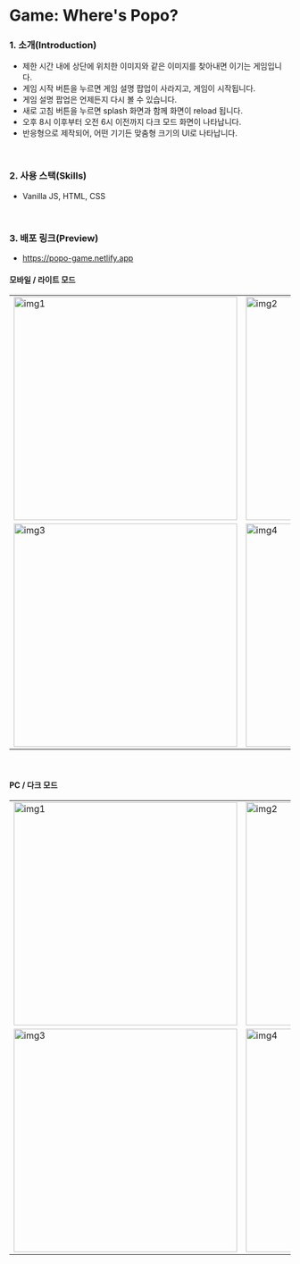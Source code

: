 # Game: Where's Popo?

### 1. 소개(Introduction)
- 제한 시간 내에 상단에 위치한 이미지와 같은 이미지를 찾아내면 이기는 게임입니다.
- 게임 시작 버튼을 누르면 게임 설명 팝업이 사라지고, 게임이 시작됩니다.
- 게임 설명 팝업은 언제든지 다시 볼 수 있습니다.
- 새로 고침 버튼을 누르면 splash 화면과 함께 화면이 reload 됩니다.
- 오후 8시 이후부터 오전 6시 이전까지 다크 모드 화면이 나타납니다.
- 반응형으로 제작되어, 어떤 기기든 맞춤형 크기의 UI로 나타납니다.
</br>

### 2. 사용 스택(Skills)
- Vanilla JS, HTML, CSS
</br>

### 3. 배포 링크(Preview)
- https://popo-game.netlify.app
#### 모바일 / 라이트 모드

|||
|---|---|
|<img src="https://user-images.githubusercontent.com/62868465/136746060-e10fecd6-53b0-4d4f-a0e6-cbbff48eb972.jpeg" alt="img1" width="400px"/>|<img src="https://user-images.githubusercontent.com/62868465/136746085-611b3884-0dd2-4907-8275-3fae5eade728.jpeg" alt="img2" width="400px"/>|
|<img src="https://user-images.githubusercontent.com/62868465/136746102-519e5f12-d8ed-44e9-85c5-dc6b77e58de2.jpeg" alt="img3" width="400px"/>|<img src="https://user-images.githubusercontent.com/62868465/136746112-c57f9347-ac11-40c9-a31e-598d7e8aa64a.jpeg" alt="img4" width="400px"/>|
</br>

#### PC / 다크 모드

|||
|---|---|
|<img src="https://user-images.githubusercontent.com/62868465/136747419-d97270a4-506c-463e-b30d-717cb6267132.jpeg" alt="img1" width="400px"/>|<img src="https://user-images.githubusercontent.com/62868465/136747639-99785c96-1cd7-418d-a34b-848876fe6e3c.jpeg" alt="img2" width="400px"/>|
|<img src="https://user-images.githubusercontent.com/62868465/136747722-97416fba-e0e3-492e-8b6b-7097784eff44.jpeg" alt="img3" width="400px"/>|<img src="https://user-images.githubusercontent.com/62868465/136747774-769c56e3-22ef-4698-b9e7-63e03d1ad03f.jpeg" alt="img4" width="400px"/>|








